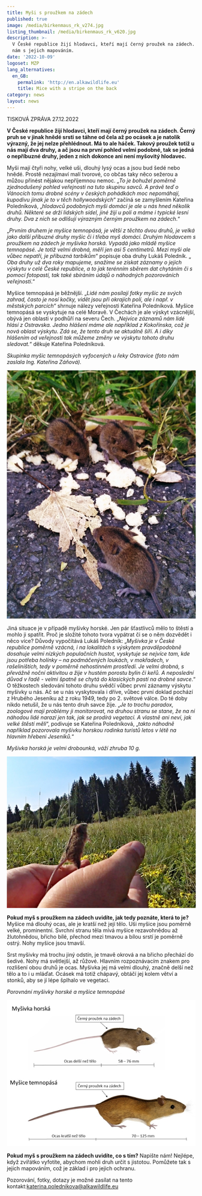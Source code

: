 ```yaml
---
title: Myši s proužkem na zádech
published: true
image: /media/birkenmaus_rk_v274.jpg
listing_thumbnail: /media/birkenmaus_rk_v620.jpg
description: >-
  V České republice žijí hlodavci, kteří mají černý proužek na zádech. Pomozte
  nám s jejich mapováním.
date: '2022-10-09'
logoset: MZP
lang_alternatives:
  en_GB:
    permalink: 'http://en.alkawildlife.eu'
    title: Mice with a stripe on the back
category: news
layout: news
---
```

TISKOVÁ ZPRÁVA  27.12.2022

**V České republice žijí hlodavci, kteří mají černý proužek na zádech. Černý pruh se v jinak hnědé srsti se táhne od čela až po ocásek a je natolik výrazný, že jej nelze přehlédnout. Má to ale háček. Takový proužek totiž u nás mají dva druhy, a ač jsou na první pohled velmi podobné, tak se jedná o nepříbuzné druhy, jeden z nich dokonce ani není myšovitý hlodavec.** 

Myši mají čtyři nohy, velké uši, dlouhý lysý ocas a jsou bud šedé nebo hnědé. Prostě nezajímaví malí tvorové, co občas taky něco sežerou a můžou přinést nějakou nepříjemnou nemoc. „_To je bohužel poměrně zjednodušený pohled veřejnosti na tuto skupinu savců. A právě teď o Vánocích tomu drobné scény v českých pohádkách moc nepomáhají, kupodivu jinak je to v těch hollywoodských_“ začíná se zamyšlením Kateřina Poledníková, „_hlodavců podobných myši domácí je ale u nás hned několik druhů. Některé se drží lidských sídel, jiné žijí u polí a máme i typické lesní druhy. Dva z nich se odlišují výrazným černým proužkem na zádech_.“ 

„_Prvním druhem je myšice temnopásá, je větší z těchto dvou druhů, je velká jako další příbuzné druhy myšic či i třeba myš domácí. Druhým hlodavcem s proužkem na zádech je myšivka horská. Vypadá jako mládě myšice temnopásé. Je totiž velmi drobná, měří jen asi 5 centimetrů. Mezi myši ale vůbec nepatří, je příbuzná tarbíkům_“ popisuje oba druhy Lukáš Poledník. „ _Oba druhy už dva roky mapujeme, snažíme se získat záznamy o jejich výskytu v celé České republice, a to jak terénním sběrem dat chytáním či s pomocí fotopastí, tak také sbíráním údajů o náhodných pozorováních veřejností_.“ 

Myšice temnopásá je běžnější. „_Lidé nám posílají fotky myšic ze svých zahrad, často je nosí kočky, vidět jsou při okrajích polí, ale i např. v městských parcích_“ shrnuje nálezy veřejnosti Kateřina Poledníková. Myšice temnopásá se vyskytuje na celé Moravě. V Čechách je ale výskyt vzácnější, obývá jen oblasti v podhůří na severu Čech. „_Nejvíce záznamů nám lidé hlásí z Ostravska. Jedno hlášení máme ale například z Kokořínska, což je nová oblast výskytu. Zdá se, že tento druh se aktuálně šíří. A i díky hlášením od veřejnosti tak můžeme změny ve výskytu tohoto druhu sledovat._“ děkuje Kateřina Poledníková.

_Skupinka myšic temnopásých vyfocených u řeky Ostravice (foto nám zaslala Ing. Kateřina Záňová)._ 

![Apodemus agrarius](/media/apodemus_agrarius_620.jpg "myšice temnopásá")



Jiná situace je v případě myšivky horské. Jen pár šťastlivců mělo to štěstí a mohlo ji spatřit. Proč je složité tohoto tvora vypátrat či se o něm dozvědět i něco více? Důvody vypočítává Lukáš Poledník: „_Myšivka je v České republice poměrně vzácná, i na lokalitách s výskytem pravděpodobně dosahuje velmi nízkých populačních hustot, vyskytuje se nejvíce tam, kde jsou potřeba holínky – na podmáčených loukách, v mokřadech, v rašeliništích, tedy v poměrně nehostinném prostředí. Je velmi drobná, s převážně noční aktivitou a žije v hustém porostu bylin či keřů.  A neposlední důvod v řadě - velmi špatně se chytá do klasických pastí na drobné savce_.“ O těžkostech sledování tohoto druhu svědčí vůbec první záznamy výskytu myšivky u nás. Ač se u nás vyskytovala i dříve, vůbec první doklad pochází z Hrubého Jeseníku až z roku 1949, tedy po 2. světové válce. Do té doby nikdo netušil, že u nás tento druh savce žije. „_Je to trochu paradox, zoologové mají problémy ji monitorovat, na druhou stranu se stane, že na ni náhodou lidé narazí jen tak, jak se prodírá vegetací. A vlastně ani neví, jak velké štěstí měli_“, podivuje se Kateřina Poledníková, „_takto náhodně například pozorovala myšivku horskou rodinka turistů letos v létě na hlavním hřebeni Jeseníků._“ 

_Myšivka horská je velmi drobounká, váží zhruba 10 g._

![](/media/sicista_release.jpg)



**Pokud myš s proužkem na zádech uvidíte, jak tedy poznáte, která to je?** Myšice má dlouhý ocas, ale je kratší než její tělo. Uši myšice jsou poměrně velké, prominentní. Svrchní stranu těla mívá myšice rezavohnědou až žlutohnědou, břicho bílé, přechod mezi tmavou a bílou srstí je poměrně ostrý. Nohy myšice jsou tmavší.

Srst myšivky má trochu jiný odstín, je tmavě okrová a na břicho přechází do šedivé. Nohy má světlejší, až růžové. Hlavním rozpoznávacím znakem pro rozlišení obou druhů je ocas. Myšivka jej má velmi dlouhý, značně delší než tělo a to i u mláďat. Ocásek má totiž chápavý, obtáčí jej kolem větví a stonků, aby se jí lépe šplhalo ve vegetaci. 

_Porovnání myšivky horské a myšice temnopásé_

![](/media/porovnani_mysivka_mysice_620.jpg)

**Pokud myš s proužkem na zádech uvidíte, co s tím?** Napište nám! Nejlépe, když zvířátko vyfotíte, abychom mohli druh určit s jistotou. Pomůžete tak s jejich mapováním, což je základ i pro jejich ochranu. 



Pozorování, fotky, dotazy je možné zasílat na tento kontakt:katerina.polednikova@alkawildlife.eu
